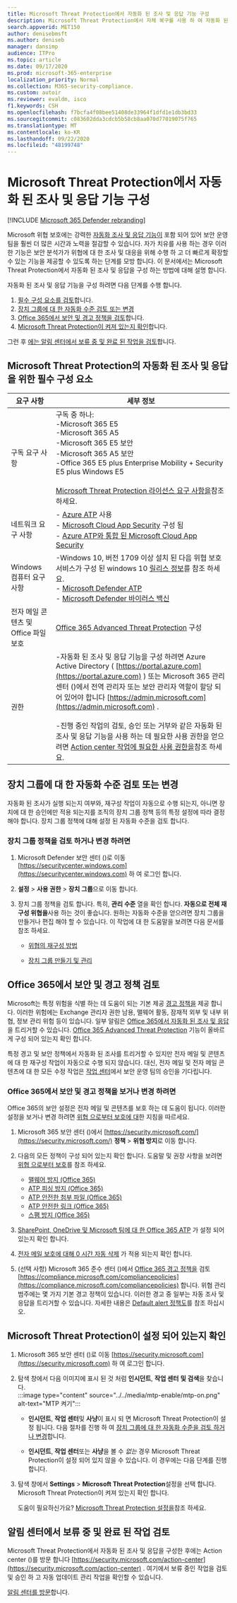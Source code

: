```yaml
---
title: Microsoft Threat Protection에서 자동화 된 조사 및 응답 기능 구성
description: Microsoft Threat Protection에서 자체 복구를 사용 하 여 자동화 된 조사 및 응답 구성
search.appverid: MET150
author: denisebmsft
ms.author: deniseb
manager: dansimp
audience: ITPro
ms.topic: article
ms.date: 09/17/2020
ms.prod: microsoft-365-enterprise
localization_priority: Normal
ms.collection: M365-security-compliance.
ms.custom: autoir
ms.reviewer: evaldm, isco
f1.keywords: CSH
ms.openlocfilehash: f7bcfa4f08bee51408de33964f1dfd1e1db3bd33
ms.sourcegitcommit: c083602dda3cdcb5b58cb8aa070d77019075f765
ms.translationtype: MT
ms.contentlocale: ko-KR
ms.lasthandoff: 09/22/2020
ms.locfileid: "48199748"
---
```

# <a name="configure-automated-investigation-and-response-capabilities-in-microsoft-threat-protection"></a>Microsoft Threat Protection에서 자동화 된 조사 및 응답 기능 구성

[!INCLUDE [Microsoft 365 Defender rebranding](../includes/microsoft-defender.md)]


Microsoft 위협 보호에는 강력한 [자동화 조사 및 응답 기능이](mtp-autoir.md) 포함 되어 있어 보안 운영 팀을 훨씬 더 많은 시간과 노력을 절감할 수 있습니다. 자가 치유를 사용 하는 경우 이러한 기능은 보안 분석가가 위협에 대 한 조사 및 대응을 위해 수행 하 고 더 빠르게 확장할 수 있는 기능을 제공할 수 있도록 하는 단계를 모방 합니다. 이 문서에서는 Microsoft Threat Protection에서 자동화 된 조사 및 응답을 구성 하는 방법에 대해 설명 합니다.

자동화 된 조사 및 응답 기능을 구성 하려면 다음 단계를 수행 합니다.

1. [필수 구성 요소를 검토](#prerequisites-for-automated-investigation-and-response-in-microsoft-threat-protection)합니다.
2. [장치 그룹에 대 한 자동화 수준 검토 또는 변경](#review-or-change-the-automation-level-for-device-groups)
3. [Office 365에서 보안 및 경고 정책을 검토](#review-your-security-and-alert-policies-in-office-365)합니다.
4. [Microsoft Threat Protection이 켜져 있는지 확인](#make-sure-microsoft-threat-protection-is-turned-on)합니다.

그런 후 [에는 알림 센터에서 보류 중 및 완료 된 작업을 검토](#review-pending-and-completed-actions-in-the-action-center)합니다. 


## <a name="prerequisites-for-automated-investigation-and-response-in-microsoft-threat-protection"></a>Microsoft Threat Protection의 자동화 된 조사 및 응답을 위한 필수 구성 요소

|요구 사항 |세부 정보 |
|--|--|
|구독 요구 사항 |구독 중 하나: <br/>-Microsoft 365 E5 <br/>-Microsoft 365 A5 <br/>-Microsoft 365 E5 보안<br/>-Microsoft 365 A5 보안<br/>-Office 365 E5 plus Enterprise Mobility + Security E5 plus Windows E5<br/><br/>[Microsoft Threat Protection 라이선스 요구 사항을](https://docs.microsoft.com/microsoft-365/security/mtp/prerequisites?#licensing-requirements)참조 하세요.|
|네트워크 요구 사항 |- [Azure ATP](https://docs.microsoft.com/azure-advanced-threat-protection/what-is-atp) 사용<br/>- [Microsoft Cloud App Security](https://docs.microsoft.com/cloud-app-security/what-is-cloud-app-security) 구성 됨<br/>- [Azure ATP와 통합 된 Microsoft Cloud App Security](https://docs.microsoft.com/cloud-app-security/aatp-integration) |
|Windows 컴퓨터 요구 사항 |-Windows 10, 버전 1709 이상 설치 된 다음 위협 보호 서비스가 구성 된 windows 10 [릴리스 정보](https://docs.microsoft.com/windows/release-information/)를 참조 하세요.<br/>- [Microsoft Defender ATP](https://docs.microsoft.com/windows/security/threat-protection/microsoft-defender-atp/configure-endpoints) <br/>- [Microsoft Defender 바이러스 백신](https://docs.microsoft.com/windows/security/threat-protection/windows-defender-antivirus/configure-windows-defender-antivirus-features) |
|전자 메일 콘텐츠 및 Office 파일 보호 |[Office 365 Advanced Threat Protection](https://docs.microsoft.com/microsoft-365/security/office-365-security/office-365-atp#configure-atp-policies) 구성 |
|권한 |-자동화 된 조사 및 응답 기능을 구성 하려면 Azure Active Directory ( [https://portal.azure.com](https://portal.azure.com) ) 또는 Microsoft 365 관리 센터 ()에서 전역 관리자 또는 보안 관리자 역할이 할당 되어 있어야 합니다 [https://admin.microsoft.com](https://admin.microsoft.com) .<br/><br/>-진행 중인 작업의 검토, 승인 또는 거부와 같은 자동화 된 조사 및 응답 기능을 사용 하는 데 필요한 사용 권한을 얻으려면 [Action center 작업에 필요한 사용 권한을](mtp-action-center.md#required-permissions-for-action-center-tasks)참조 하세요. |

## <a name="review-or-change-the-automation-level-for-device-groups"></a>장치 그룹에 대 한 자동화 수준 검토 또는 변경

자동화 된 조사가 실행 되는지 여부와, 재구성 작업이 자동으로 수행 되는지, 아니면 장치에 대 한 승인에만 적용 되는지를 조직의 장치 그룹 정책 등의 특정 설정에 따라 결정 해야 합니다. 장치 그룹 정책에 대해 설정 된 자동화 수준을 검토 합니다.

### <a name="to-review-or-change-your-device-group-policies"></a>장치 그룹 정책을 검토 하거나 변경 하려면

1. Microsoft Defender 보안 센터 ()로 이동 [https://securitycenter.windows.com](https://securitycenter.windows.com) 하 여 로그인 합니다.

2. **설정**  >  **사용 권한**  >  **장치 그룹**으로 이동 합니다. 

3. 장치 그룹 정책을 검토 합니다. 특히, **관리 수준** 열을 확인 합니다. **자동으로 전체 재구성 위협을**사용 하는 것이 좋습니다.  원하는 자동화 수준을 얻으려면 장치 그룹을 만들거나 편집 해야 할 수 있습니다. 이 작업에 대 한 도움말을 보려면 다음 문서를 참조 하세요.

   - [위협의 재구성 방법](https://docs.microsoft.com/windows/security/threat-protection/microsoft-defender-atp/automated-investigations#how-threats-are-remediated)
   
   - [장치 그룹 만들기 및 관리](https://docs.microsoft.com/windows/security/threat-protection/microsoft-defender-atp/machine-groups) 

## <a name="review-your-security-and-alert-policies-in-office-365"></a>Office 365에서 보안 및 경고 정책 검토

Microsoft는 특정 위험을 식별 하는 데 도움이 되는 기본 제공 [경고 정책을](https://docs.microsoft.com/microsoft-365/compliance/alert-policies) 제공 합니다. 이러한 위험에는 Exchange 관리자 권한 남용, 맬웨어 활동, 잠재적 외부 및 내부 위협, 정보 관리 위험 등이 있습니다. 일부 알림은 [Office 365에서 자동화 된 조사 및 응답](https://docs.microsoft.com/microsoft-365/security/office-365-security/office-365-air)을 트리거할 수 있습니다. [Office 365 Advanced Threat Protection](https://docs.microsoft.com/microsoft-365/security/office-365-security/office-365-atp) 기능이 올바르게 구성 되어 있는지 확인 합니다.

특정 경고 및 보안 정책에서 자동화 된 조사를 트리거할 수 있지만 전자 메일 및 콘텐츠에 대 한 재구성 작업이 자동으로 수행 되지 않습니다. 대신, 전자 메일 및 전자 메일 콘텐츠에 대 한 모든 수정 작업은 [작업 센터](mtp-action-center.md)에서 보안 운영 팀의 승인을 기다립니다.

### <a name="to-view-or-change-your-security-and-alert-policies-in-office-365"></a>Office 365에서 보안 및 경고 정책을 보거나 변경 하려면

Office 365의 보안 설정은 전자 메일 및 콘텐츠를 보호 하는 데 도움이 됩니다. 이러한 설정을 보거나 변경 하려면 [위협 으로부터 보호에 대](https://docs.microsoft.com/microsoft-365/security/office-365-security/protect-against-threats)한 지침을 따르세요.

1. Microsoft 365 보안 센터 ()에서 [https://security.microsoft.com/](https://security.microsoft.com/) **정책**  >  **위협 방지**로 이동 합니다.

2. 다음의 모든 정책이 구성 되어 있는지 확인 합니다. 도움말 및 권장 사항을 보려면 [위협 으로부터 보호](https://docs.microsoft.com/microsoft-365/security/office-365-security/protect-against-threats)를 참조 하세요.

   - [맬웨어 방지 (Office 365)](https://docs.microsoft.com/microsoft-365/security/office-365-security/protect-against-threats#part-1---anti-malware-protection)
   - [ATP 피싱 방지 (Office 365)](https://docs.microsoft.com/microsoft-365/security/office-365-security/protect-against-threats#part-2---anti-phishing-protection)
   - [ATP 안전한 첨부 파일 (Office 365)](https://docs.microsoft.com/microsoft-365/security/office-365-security/protect-against-threats#atp-safe-attachments-policies)
   - [ATP 안전한 링크 (Office 365)](https://docs.microsoft.com/microsoft-365/security/office-365-security/protect-against-threats#atp-safe-links-policies)
   - [스팸 방지 (Office 365)](https://docs.microsoft.com/microsoft-365/security/office-365-security/protect-against-threats#part-3---anti-spam-protection) 

4. [SharePoint, OneDrive 및 Microsoft 팀에 대 한 Office 365 ATP](https://docs.microsoft.com/microsoft-365/security/office-365-security/protect-against-threats#part-5---turn-on-atp-for-sharepoint-onedrive-and-microsoft-teams-workloads) 가 설정 되어 있는지 확인 합니다.

5. [전자 메일 보호에 대해 0 시간 자동 삭제](https://docs.microsoft.com/microsoft-365/security/office-365-security/protect-against-threats#zero-hour-auto-purge-for-email-in-eop) 가 적용 되는지 확인 합니다. 

8. (선택 사항) Microsoft 365 준수 센터 ()에서 [Office 365 경고 정책을](https://docs.microsoft.com/microsoft-365/compliance/alert-policies) 검토 [https://compliance.microsoft.com/compliancepolicies](https://compliance.microsoft.com/compliancepolicies) 합니다. 위협 관리 범주에는 몇 가지 기본 경고 정책이 있습니다. 이러한 경고 중 일부는 자동 조사 및 응답을 트리거할 수 있습니다. 자세한 내용은 [Default alert 정책도](https://docs.microsoft.com/microsoft-365/compliance/alert-policies?#default-alert-policies)를 참조 하십시오.
 
## <a name="make-sure-microsoft-threat-protection-is-turned-on"></a>Microsoft Threat Protection이 설정 되어 있는지 확인

1. Microsoft 365 보안 센터 ()로 이동 [https://security.microsoft.com](https://security.microsoft.com) 하 여 로그인 합니다.

2. 탐색 창에서 다음 이미지에 표시 된 것 처럼 **인시던트**, **작업 센터** **및 검색**을 찾습니다.<br/> :::image type="content" source="../../media/mtp-enable/mtp-on.png" alt-text="MTP 켜기":::

   - **인시던트**, **작업 센터**및 **사냥**이 표시 되 면 Microsoft Threat Protection이 설정 됩니다. 다음 절차를 진행 하 여 [장치 그룹에 대 한 자동화 수준을 검토 하거나 변경](#review-or-change-the-automation-level-for-device-groups)합니다.

   - **인시던트**, **작업 센터**또는 **사냥**을 볼 수 *없는* 경우 Microsoft Threat Protection이 설정 되어 있지 않을 수 있습니다. 이 경우에는 다음 단계를 진행 합니다.

3. 탐색 창에서 **Settings**  >  **Microsoft Threat Protection**설정을 선택 합니다. Microsoft Threat Protection이 켜져 있는지 확인 합니다. 

   도움이 필요하신가요? [Microsoft Threat Protection 설정을](https://docs.microsoft.com/microsoft-365/security/mtp/mtp-enable)참조 하세요.

## <a name="review-pending-and-completed-actions-in-the-action-center"></a>알림 센터에서 보류 중 및 완료 된 작업 검토

Microsoft Threat Protection에서 자동화 된 조사 및 응답을 구성한 후에는 Action center ()를 방문 합니다 [https://security.microsoft.com/action-center](https://security.microsoft.com/action-center) . 여기에서 보류 중인 작업을 검토 및 승인 하 고 자동 업데이트 관리 작업을 확인할 수 있습니다. 

[알림 센터를 방문](mtp-action-center.md)합니다.
